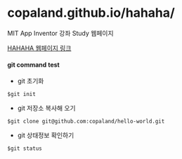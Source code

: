 # copaland.github.io/hahaha/

MIT App Inventor 강좌 Study 웹페이지 

[HAHAHA 웹페이지 링크](https://copaland.github.io/hahaha, "MIT App Inventor 강좌")

#### git command test

* git 초기화
```
$git init
```

* git 저장소 복사해 오기
```
$git clone git@github.com:copaland/hello-world.git
```

* git 상태정보 확인하기
```
$git status
```
